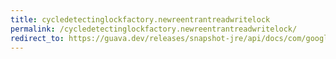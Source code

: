 ```yaml
---
title: cycledetectinglockfactory.newreentrantreadwritelock
permalink: /cycledetectinglockfactory.newreentrantreadwritelock/
redirect_to: https://guava.dev/releases/snapshot-jre/api/docs/com/google/common/util/concurrent/CycleDetectingLockFactory.html#newReentrantReadWriteLock-java.lang.String-
---
```

